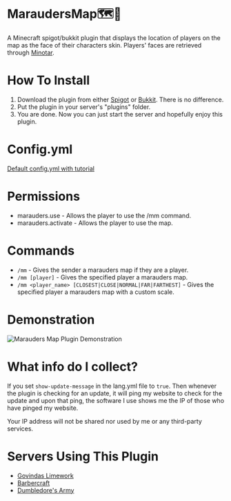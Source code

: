 # MaraudersMap:world_map::feet:
A Minecraft spigot/bukkit plugin that displays the location of players on the map as the face of their characters skin.
Players' faces are retrieved through [Minotar](http://minotar.net/).

# How To Install
1. Download the plugin from either [Spigot](https://www.spigotmc.org/resources/marauders-map.38505/) or [Bukkit](https://dev.bukkit.org/projects/marauders-map). There is no difference.
2. Put the plugin in your server's "plugins" folder.
3. You are done. Now you can just start the server and hopefully enjoy this plugin.

# Config.yml
[Default config.yml with tutorial](src/config.yml)

# Permissions
  + marauders.use - Allows the player to use the /mm command.
  + marauders.activate - Allows the player to use the map.

# Commands
  + `/mm` - Gives the sender a marauders map if they are a player.
  + `/mm [player]` - Gives the specified player a marauders map.
  + `/mm <player_name> [CLOSEST|CLOSE|NORMAL|FAR|FARTHEST]` - Gives the specified player a marauders map with a custom scale.

# Demonstration
![Marauders Map Plugin Demonstration](Demonstration/MaraudersMapDemonstration.gif)

# What info do I collect?
If you set `show-update-message` in the lang.yml file to `true`. Then whenever the plugin is checking for an update, it will ping my website to check for the update and upon that ping, the software I use shows me the IP of those who have pinged my website.

Your IP address will not be shared nor used by me or any third-party services.

# Servers Using This Plugin
  + [Govindas Limework](http://gmn.us.to/)
  + [Barbercraft](http://mc-barbercraft.com/)
  + [Dumbledore's Army](http://dumbledoresarmy.enjin.com/)

